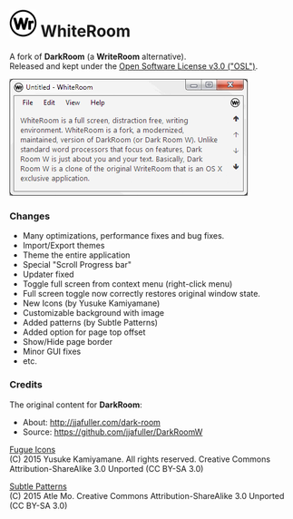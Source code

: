 # ![*](WhiteRoom/misc/logo/writeroom.appicon.48.png) WhiteRoom
  
A fork of **DarkRoom** (a **WriteRoom** alternative).  
Released and kept under the [Open Software License v3.0 ("OSL")](LICENSE.md).  
  
![Screenshot](WhiteRoom/misc/WriteRoom.gif)
  
### Changes
- Many optimizations, performance fixes and bug fixes.
- Import/Export themes
- Theme the entire application
- Special "Scroll Progress bar"
- Updater fixed
- Toggle full screen from context menu (right-click menu)
- Full screen toggle now correctly restores original window state.
- New Icons (by Yusuke Kamiyamane)
- Customizable background with image
- Added patterns (by Subtle Patterns)
- Added option for page top offset
- Show/Hide page border
- Minor GUI fixes
- etc.
  
### Credits
The original content for **DarkRoom**:  
- About: http://jjafuller.com/dark-room  
- Source: https://github.com/jjafuller/DarkRoomW  
  
[Fugue Icons](p.yusukekamiyamane.com)  
(C) 2015 Yusuke Kamiyamane. All rights reserved. Creative Commons Attribution-ShareAlike 3.0 Unported (CC BY-SA 3.0)  
  
[Subtle Patterns](http://subtlepatterns.com/)  
(C) 2015 Atle Mo. Creative Commons Attribution-ShareAlike 3.0 Unported (CC BY-SA 3.0)  
